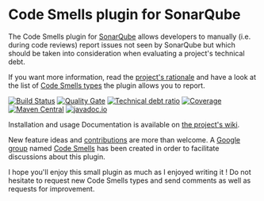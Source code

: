 # Code Smells plugin for SonarQube
The Code Smells plugin for [SonarQube](http://www.sonarqube.org/) allows developers to manually (i.e. during code reviews) report issues not seen by SonarQube but which should be taken into consideration when evaluating a project's technical debt. 

If you want more information, read the [project's rationale](https://github.com/QualInsight/qualinsight-plugins-sonarqube-smell/wiki/Rationale/) and have a look at the list of [Code Smells types](https://github.com/QualInsight/qualinsight-plugins-sonarqube-smell/wiki/Code-Smells-Types/) the plugin allows you to report.

[![Build Status](https://travis-ci.org/QualInsight/qualinsight-plugins-sonarqube-smell.svg?branch=master)](https://travis-ci.org/QualInsight/qualinsight-plugins-sonarqube-smell) [![Quality Gate](https://sonarqube.com/api/badges/gate?key=com.qualinsight.plugins.sonarqube:qualinsight-plugins-sonarqube-smell)](https://sonarqube.com/dashboard/index/com.qualinsight.plugins.sonarqube:qualinsight-plugins-sonarqube-smell) [![Technical debt ratio](https://sonarqube.com/api/badges/measure?key=com.qualinsight.plugins.sonarqube:qualinsight-plugins-sonarqube-smell&metric=sqale_debt_ratio)](https://sonarqube.com/dashboard/index/com.qualinsight.plugins.sonarqube:qualinsight-plugins-sonarqube-smell) [![Coverage](https://sonarqube.com/api/badges/measure?key=com.qualinsight.plugins.sonarqube:qualinsight-plugins-sonarqube-smell&metric=coverage)](https://sonarqube.com/dashboard/index/com.qualinsight.plugins.sonarqube:qualinsight-plugins-sonarqube-smell) [![Maven Central](https://maven-badges.herokuapp.com/maven-central/com.qualinsight.plugins.sonarqube/qualinsight-plugins-sonarqube-smell-api/badge.svg)](https://maven-badges.herokuapp.com/maven-central/com.qualinsight.plugins.sonarqube/qualinsight-plugins-sonarqube-smell-api) [![javadoc.io](https://javadoc-emblem.rhcloud.com/doc/com.qualinsight.plugins.sonarqube/qualinsight-plugins-sonarqube-smell-api/badge.svg)](http://www.javadoc.io/doc/com.qualinsight.plugins.sonarqube/qualinsight-plugins-sonarqube-smell-api)

Installation and usage Documentation is available on [the project's wiki](https://github.com/QualInsight/qualinsight-plugins-sonarqube-smell/wiki).

New feature ideas and [contributions](https://github.com/QualInsight/qualinsight-contribution-guidelines/wiki) are more than welcome. A [Google group](https://groups.google.com/forum/#!forum/code-smells) named [Code Smells](https://groups.google.com/forum/#!forum/code-smells) has been created in order to facilitate discussions about this plugin.

I hope you'll enjoy this small plugin as much as I enjoyed writing it ! Do not hesitate to request new Code Smells types and send comments as well as requests for improvement. 

